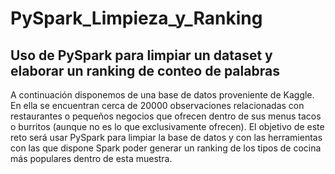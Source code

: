 # PySpark_Limpieza_y_Ranking
## Uso de PySpark para limpiar un dataset y elaborar un ranking de conteo de palabras

A continuación disponemos de una base de datos proveniente de Kaggle. En ella se encuentran cerca de 20000 observaciones relacionadas con restaurantes o pequeños negocios que ofrecen dentro de sus menus tacos o burritos (aunque no es lo que exclusivamente ofrecen). El objetivo de este reto será usar PySpark para limpiar la base de datos y con las herramientas con las que dispone Spark poder generar un ranking de los tipos de cocina más populares dentro de esta muestra.
